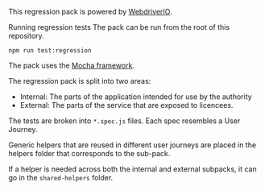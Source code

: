 This regression pack is powered by [WebdriverIO](https://webdriver.io/).

Running regression tests
The pack can be run from the root of this repository.
```
npm run test:regression
```

The pack uses the [Mocha framework](https://mochajs.org/).

The regression pack is split into two areas:
- Internal: The parts of the application intended for use by the authority
- External: The parts of the service that are exposed to licencees.

The tests are broken into `*.spec.js` files. Each spec resembles a User Journey.

Generic helpers that are reused in different user journeys are placed in the helpers folder that corresponds to the sub-pack.

If a helper is needed across both the internal and external subpacks, it can go in the `shared-helpers` folder.